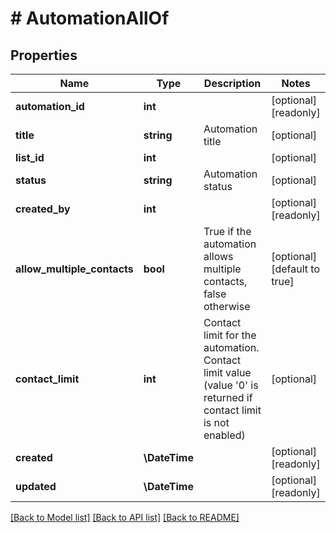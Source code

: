 # # AutomationAllOf

## Properties

Name | Type | Description | Notes
------------ | ------------- | ------------- | -------------
**automation_id** | **int** |  | [optional] [readonly]
**title** | **string** | Automation title | [optional]
**list_id** | **int** |  | [optional]
**status** | **string** | Automation status | [optional]
**created_by** | **int** |  | [optional] [readonly]
**allow_multiple_contacts** | **bool** | True if the automation allows multiple contacts, false otherwise | [optional] [default to true]
**contact_limit** | **int** | Contact limit for the automation. Contact limit value (value &#39;0&#39; is returned if contact                                 limit is not enabled) | [optional]
**created** | **\DateTime** |  | [optional] [readonly]
**updated** | **\DateTime** |  | [optional] [readonly]

[[Back to Model list]](../../README.md#models) [[Back to API list]](../../README.md#endpoints) [[Back to README]](../../README.md)
